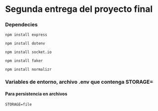 # Segunda entrega del proyecto final
### Dependecies
```
npm install express
```
```
npm install dotenv
```
```
npm install socket.io
```
```
npm install faker
```
```
npm install normalizr
```
### Variables de entorno, archivo .env que contenga STORAGE=
#### Para persistencia en archivos
```
STORAGE=file
```